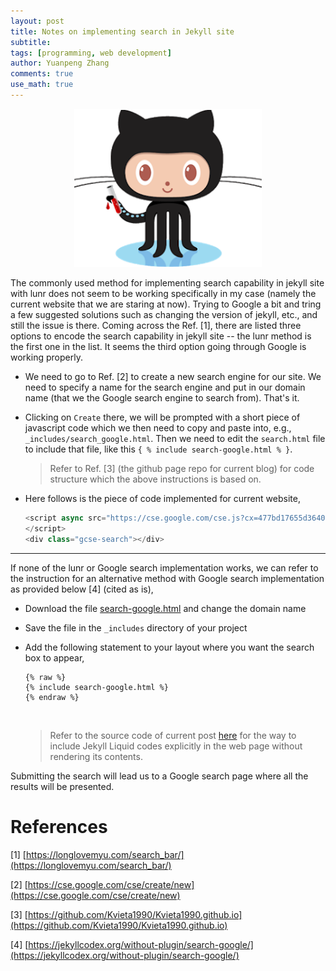 ```yaml
---
layout: post
title: Notes on implementing search in Jekyll site
subtitle:
tags: [programming, web development]
author: Yuanpeng Zhang
comments: true
use_math: true
---
```


<p align='center'>
<img src="/assets/img/posts/jekyll.png"
   style="border:none;"
   width="300"
   alt="jekyll"
   title="jekyll" />
</p>

The commonly used method for implementing search capability in jekyll site with
lunr does not seem to be working specifically in my case (namely the current
website that we are staring at now). Trying to Google a bit and tring a few
suggested solutions such as changing the version of jekyll, etc., and still the
issue is there. Coming across the Ref. [1], there are listed three options to
encode the search capability in jekyll site -- the lunr method is the first one
in the list. It seems the third option going through Google is working properly.

- We need to go to Ref. [2] to create a new search engine for our site. We need
to specify a name for the search engine and put in our domain name (that we
the Google search engine to search from). That's it.

- Clicking on `Create` there, we will be prompted with a short piece of
javascript code which we then need to copy and paste into, e.g., `_includes/search_google.html`.
Then we need to edit the `search.html` file to include that file, like this `{ % include search-google.html % }`.

  > Refer to Ref. [3] (the github page repo for current blog) for code structure
which the above instructions is based on.

- Here follows is the piece of code implemented for current website,

  ```javascript
  <script async src="https://cse.google.com/cse.js?cx=477bd17655d3640c5">
  </script>
  <div class="gcse-search"></div>
  ```

---

If none of the lunr or Google search implementation works, we can refer to the 
instruction for an alternative method with Google search implementation as
provided below [4] (cited as is),

- Download the file [search-google.html](https://raw.githubusercontent.com/jhvanderschee/jekyllcodex/gh-pages/_includes/search-google.html) and change the domain name
- Save the file in the `_includes` directory of your project
- Add the following statement to your layout where you want the search box to appear,

  ```
  {% raw %}
  {% include search-google.html %}
  {% endraw %}
  ```

  <br>

  > Refer to the source code of current post <a href="https://raw.githubusercontent.com/Kvieta1990/Kvieta1990.github.io/master/_posts/2023-03-14-notes_jekyll_search.md" target="_blank">here</a> for the way to include Jekyll Liquid
  codes explicitly in the web page without rendering its contents.

Submitting the search will lead us to a Google search page where all the results
will be presented.

References
===

[1] [https://longlovemyu.com/search_bar/](https://longlovemyu.com/search_bar/)

[2] [https://cse.google.com/cse/create/new](https://cse.google.com/cse/create/new)

[3] [https://github.com/Kvieta1990/Kvieta1990.github.io](https://github.com/Kvieta1990/Kvieta1990.github.io)

[4] [https://jekyllcodex.org/without-plugin/search-google/](https://jekyllcodex.org/without-plugin/search-google/)